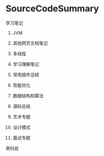 # SourceCodeSummary
学习笔记
1. JVM

2. 其他网页文档笔记

3. 多线程

4. 学习理解笔记

5. 常用插件总结

6. 性能优化

7. 数据结构和算法

8. 源码总结

9. 艺术专题

10. 设计模式

11. 面试专题

黑科技